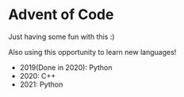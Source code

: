 # Advent of Code

Just having some fun with this :)

Also using this opportunity to learn new languages!

* 2019(Done in 2020): Python
* 2020: C++
* 2021: Python
